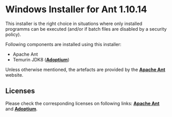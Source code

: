# Windows Installer for Ant 1.10.14
This installer is the right choice in situations where only installed programms can be executed (and/or if batch files are disabled by a security policy). 

Following components are installed using this installer:

* Apache Ant
* Temurin JDK8 (**[Adoptium](https://adoptium.net)**)

Unless otherwise mentioned, the artefacts are provided by the **[Apache Ant](https://ant.apache.org)** website.

## Licenses
Please check the corresponding licenses on following links: **[Apache Ant](https://ant.apache.org)** and **[Adoptium](https://adoptium.net)**.



